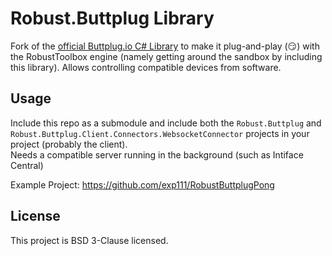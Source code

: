 # Robust.Buttplug Library
Fork of the [official Buttplug.io C# Library](https://github.com/buttplugio/buttplug-csharp) to make it plug-and-play (😏) with the RobustToolbox engine (namely getting around the sandbox by including this library). Allows controlling compatible devices from software.

## Usage
Include this repo as a submodule and include both the `Robust.Buttplug` and `Robust.Buttplug.Client.Connectors.WebsocketConnector` projects in your project (probably the client).  
Needs a compatible server running in the background (such as Intiface Central)


Example Project: https://github.com/exp111/RobustButtplugPong

## License
This project is BSD 3-Clause licensed.
